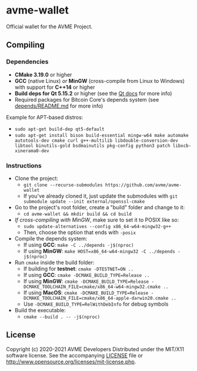 # avme-wallet

Official wallet for the AVME Project.

## Compiling

### Dependencies

* **CMake 3.19.0** or higher
* **GCC** (native Linux) *or* **MinGW** (cross-compile from Linux to Windows) with support for **C++14** or higher
* **Build deps for Qt 5.15.2** or higher (see the [Qt docs](https://wiki.qt.io/Building_Qt_5_from_Git) for more info)
* Required packages for Bitcoin Core's depends system (see [depends/README.md](depends/README.md) for more info)

Example for APT-based distros:
* `sudo apt-get build-dep qt5-default`
* `sudo apt-get install bison build-essential mingw-w64 make automake autotools-dev cmake curl g++-multilib libdouble-conversion-dev libtool binutils-gold bsdmainutils pkg-config python3 patch libxcb-xinerama0-dev`

### Instructions

* Clone the project:
  * `git clone --recurse-submodules https://github.com/avme/avme-wallet`
  * If you've already cloned it, just update the submodules with `git submodule update --init external/openssl-cmake`
* Go to the project's root folder, create a "build" folder and change to it:
  * `cd avme-wallet && mkdir build && cd build`
* *If cross-compiling with MinGW*, make sure to set it to POSIX like so:
  * `sudo update-alternatives --config x86_64-w64-mingw32-g++`
  * Then, choose the option that ends with `-posix`
* Compile the depends system:
  * If using **GCC**: `make -C ../depends -j$(nproc)`
  * If using **MinGW**: `make HOST=x86_64-w64-mingw32 -C ../depends -j$(nproc)`
* Run `cmake` inside the build folder:
  * If building for **testnet**: `cmake -DTESTNET=ON ..`
  * If using **GCC**: `cmake -DCMAKE_BUILD_TYPE=Release ..`
  * If using **MinGW**: `cmake -DCMAKE_BUILD_TYPE=Release -DCMAKE_TOOLCHAIN_FILE=cmake/x86_64-w64-mingw32.cmake ..`
  * If using **MacOS**: `cmake -DCMAKE_BUILD_TYPE=Release -DCMAKE_TOOLCHAIN_FILE=cmake/x86_64-apple-darwin20.cmake ..`
  * Use `-DCMAKE_BUILD_TYPE=RelWithDebInfo` for debug symbols
* Build the executable:
  * `cmake --build . -- -j$(nproc)`

## License

Copyright (c) 2020-2021 AVME Developers
Distributed under the MIT/X11 software license.
See the accompanying [LICENSE](LICENSE) file or http://www.opensource.org/licenses/mit-license.php.
